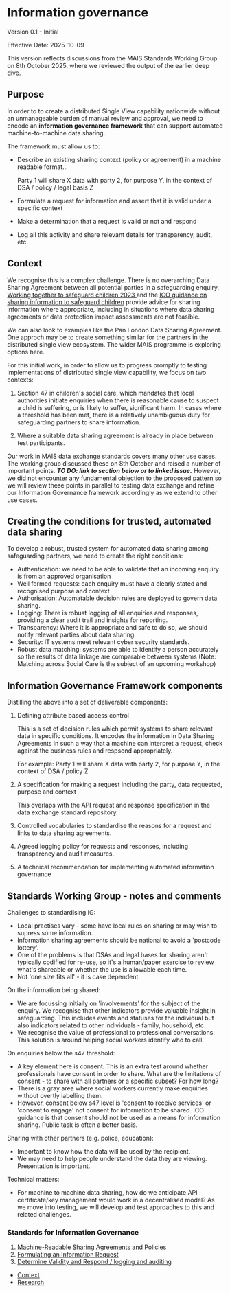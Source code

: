 # Information governance
Version 0.1 - Initial

Effective Date: 2025-10-09

This version reflects discussions from the MAIS Standards Working Group on 8th October 2025, where we reviewed the output of the earlier deep dive.

## Purpose
In order to to create a distributed Single View capability nationwide without an unmanageable burden of manual review and approval, we need to encode an **information governance framework** that can support automated machine-to-machine data sharing.

The framework must allow us to:
- Describe an existing sharing context (policy or agreement) in a machine readable format...

    Party 1 will share X data with party 2, for purpose Y, in the context of DSA / policy / legal basis Z
- Formulate a request for information and assert that it is valid under a specific context
- Make a determination that a request is valid or not and respond
- Log all this activity and share relevant details for transparency, audit, etc.

## Context
We recognise this is a complex challenge. There is no overarching Data Sharing Agreement between all potential parties in a safeguarding enquiry. [Working together to safeguard children 2023 ](https://assets.publishing.service.gov.uk/media/6849a7b67cba25f610c7db3f/Working_together_to_safeguard_children_2023_-_statutory_guidance.pdf) and the [ICO guidance on sharing information to safeguard children](https://ico.org.uk/for-organisations/uk-gdpr-guidance-and-resources/data-sharing/a-10-step-guide-to-sharing-information-to-safeguard-children/) provide advice for sharing information where appropriate, including in situations where data sharing agreements or data protection impact assessments are not feasible.

We can also look to examples like the Pan London Data Sharing Agreement​. One approch may be to create something similar for the partners in the distributed single view ecosystem. The wider MAIS programme is exploring options here.

For this initial work, in order to allow us to progress promptly to testing implementations of distributed single view capability, we focus on two contexts:

1. Section 47 in children's social care, which mandates that local authorities initiate enquiries when there is reasonable cause to suspect a child is suffering, or is likely to suffer, significant harm. In cases where a threshold has been met, there is a relatively unambiguous duty for safeguarding partners to share information.

2. Where a suitable data sharing agreement is already in place between test participants.

Our work in MAIS data exchange standards covers many other use cases. The working group discussed these on 8th October and raised a number of important points. ***TO DO: link to section below or to linked issue.*** However, we did not encounter any fundamental objection to the proposed pattern so we will review these points in parallel to testing data exchange and refine our Information Governance framework accordingly as we extend to other use cases.

## Creating the conditions for trusted, automated data sharing

To develop a robust, trusted system for automated data sharing among safeguarding partners, we need to create the right conditions:

- Authentication: we need to be able to validate that an incoming enquiry is from an approved organisation
- Well formed requests: each enquiry must have a clearly stated and recognised purpose and context
- Authorisation: Automatable decision rules are deployed to govern data sharing.
- Logging: There is robust logging of all enquiries and responses, providing a clear audit trail and insights for reporting.
- Transparency: Where it is appropriate and safe to do so, we should notify relevant parties about data sharing.
- Security: IT systems meet relevant cyber security standards.
- Robust data matching: systems are able to identify a person accurately so the results of data linkage are comparable between systems (Note: Matching across Social Care is the subject of an upcoming workshop)

## Information Governance Framework components

Distilling the above into a set of deliverable components:

1. Defining attribute based access control

    This is a set of decision rules which permit systems to share relevant data in specific conditions. It encodes the information in Data Sharing Agreements in such a way that a machine can interpret a request, check against the business rules and respsond appropriately.

    For example:
    Party 1 will share X data with party 2, for purpose Y, in the context of DSA / policy Z

2. A specification for making a request including the party, data requested, purpose and context

    This overlaps with the API request and response specification in the data exchange standard repository.

3. Controlled vocabularies to standardise the reasons for a request and links to data sharing agreements.​


4. Agreed logging policy for requests and responses, including transparency and audit measures.

5. A technical recommendation for implementing automated information governance







## Standards Working Group - notes and comments
Challenges to standardising IG:
- Local practises vary - some have local rules on sharing or may wish to supress some information.
- Information sharing agreements should be national to avoid a 'postcode lottery'.
- One of the problems is that DSAs and legal bases for sharing aren't typically codified for re-use, so it's a human/paper exercise to review what's shareable or whether the use is allowable each time.
- Not 'one size fits all' - it is case dependent.

On the information being shared:
- We are focussing initially on 'involvements' for the subject of the enquiry. We recognise that other indicators provide valuable insight in safeguarding. This includes events and statuses for the individual but also indicators related to other individuals - family, household, etc.
- We recognise the value of professional to professional conversations. This solution is around helping social workers identify who to call.

On enquiries below the s47 threshold:
- A key element here is consent. This is an extra test around whether professionals have consent in order to share. What are the limitations of consent - to share with all partners or a specific subset? For how long?
- There is a gray area where social workers currently make enquiries without overtly labelling them.
- However, consent below s47 level is 'consent to receive services' or 'consent to engage' not consent for information to be shared. ICO guidance is that consent should not be used as a means for information sharing. Public task is often a better basis.

Sharing with other partners (e.g. police, education):
- Important to know how the data will be used by the recipient.
- We may need to help people understand the data they are viewing. Presentation is important.


 Technical matters:
 - For machine to machine data sharing, how do we anticipate API certificate/key management would work in a decentralised model? As we move into testing, we will develop and test approaches to this and related challenges.

### Standards for Information Governance

1. [Machine-Readable Sharing Agreements and Policies](dsa.md)
2. [Formulating an Information Request](request.md)
3. [Determine Validity and Respond / logging and auditing](decide&log.md)
* [Context](context.md)
* [Research](README.md)
